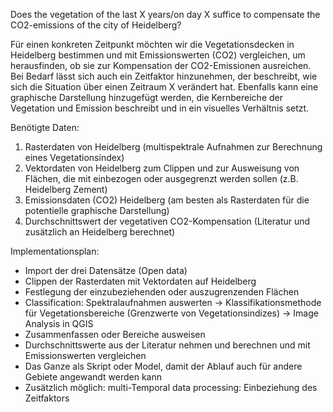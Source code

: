 Does the vegetation of the last X years/on day X suffice to compensate the CO2-emissions of the city of Heidelberg?

Für einen konkreten Zeitpunkt möchten wir die Vegetationsdecken in Heidelberg bestimmen und mit Emissionswerten (CO2) vergleichen, um herausfinden, ob sie zur Kompensation der CO2-Emissionen ausreichen.
Bei Bedarf lässt sich auch ein Zeitfaktor hinzunehmen, der beschreibt, wie sich die Situation über einen Zeitraum X verändert hat.
Ebenfalls kann eine graphische Darstellung hinzugefügt werden, die Kernbereiche der Vegetation und Emission beschreibt und in ein visuelles Verhältnis setzt.

Benötigte Daten:

1. Rasterdaten von Heidelberg (multispektrale Aufnahmen zur Berechnung eines Vegetationsindex)
2. Vektordaten von Heidelberg zum Clippen und zur Ausweisung von Flächen, die mit einbezogen oder ausgegrenzt werden sollen (z.B. Heidelberg Zement)
4. Emissionsdaten (CO2) Heidelberg (am besten als Rasterdaten für die potentielle graphische Darstellung)
5. Durchschnittswert der vegetativen CO2-Kompensation (Literatur und zusätzlich an Heidelberg berechnet)

Implementationsplan:

- Import der drei Datensätze (Open data)
- Clippen der Rasterdaten mit Vektordaten auf Heidelberg
- Festlegung der einzubeziehenden oder auszugrenzenden Flächen 
- Classification: Spektralaufnahmen auswerten -> Klassifikationsmethode für Vegetationsbereiche (Grenzwerte von Vegetationsindizes) -> Image Analysis in QGIS
- Zusammenfassen oder Bereiche ausweisen
- Durchschnittswerte aus der Literatur nehmen und berechnen und mit Emissionswerten vergleichen
- Das Ganze als Skript oder Model, damit der Ablauf auch für andere Gebiete angewandt werden kann
- Zusätzlich möglich: multi-Temporal data processing: Einbeziehung des Zeitfaktors
